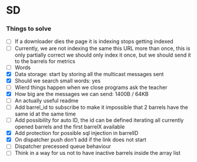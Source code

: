 # SD

### Things to solve
 - [ ] If a downloader dies the page it is indexing stops getting indexed
 - [ ] Currently, we are not indexing the same this URL more than once, this is only partially correct we should only index it once,
 but we should send it to the barrels for metrics
 - [ ] Words
 - [x] Data storage: start by storing all the multicast messages sent
 - [x] Should we search small words: yes
 - [ ] Wierd things happen when we close programs ask the teacher
 - [x] How big are the messages we can send: 1400B / 64KB
 - [ ] An actually useful readme
 - [ ] Add barrel_id to subscribe to make it impossible that 2 barrels have the same id at the same time
 - [ ] Add possibility for auto ID, the id can be defined iterating all currently opened barrels and the first barrelX available
 - [x] Add protection for possible sql injection in barrelID
 - [x] On dispatcher push don't add if the link does not start
 - [ ] Dispatcher precessed queue behaviour
 - [ ] Think in a way for us not to have inactive barrels inside the array list
